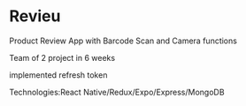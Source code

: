 # Revieu

Product Review App with Barcode Scan and Camera functions  

Team of 2 project in 6 weeks

implemented refresh token

Technologies:React Native/Redux/Expo/Express/MongoDB
